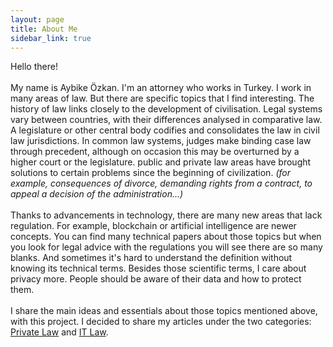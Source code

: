 ```yaml
---
layout: page
title: About Me
sidebar_link: true
---
```


<p class="message">
 Hello there!
<br>
<br>
My name is Aybike Özkan. I'm an attorney who works in Turkey. I work in many areas of law. But there are specific topics that I find interesting. The history of law links closely to the development of civilisation. Legal systems vary between countries, with their differences analysed in comparative law. A legislature or other central body codifies and consolidates the law in civil law jurisdictions. In common law systems, judges make binding case law through precedent, although on occasion this may be overturned by a higher court or the legislature. public and private law areas have brought solutions to certain problems since the beginning of civilization. <em>(for example, consequences of divorce, demanding rights from a contract, to appeal a decision of the administration...)</em>
<br>
<br>
Thanks to advancements in technology, there are many new areas that lack regulation. For example, blockchain or artificial intelligence are newer concepts. You can find many technical papers about those topics but when you look for legal advice with the regulations you will see there are so many blanks. And sometimes it's hard to understand the definition without knowing its technical terms. 
Besides those scientific terms, I care about privacy more. People should be aware of their data and how to protect them.
<br>
<br>
I share the main ideas and essentials about those topics mentioned above, with this project. I decided to share my articles under the two categories: <a href= "https://allaboutlaw.github.io/category/private-law.html">Private Law</a> and <a href= "https://allaboutlaw.github.io/category/IT-law.html">IT Law</a>.
</p>
